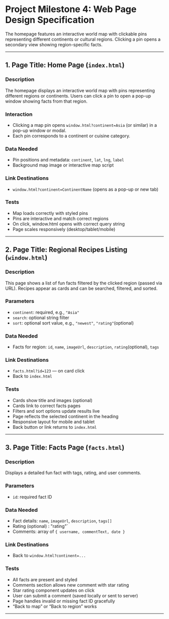 # Project Milestone 4: Web Page Design Specification

The homepage features an interactive world map with clickable pins representing different continents or cultural regions. Clicking a pin opens a secondary view showing region-specific facts.

---

## 1. Page Title: Home Page (`index.html`)

### Description
The homepage displays an interactive world map with pins representing different regions or continents. Users can click a pin to open a pop-up window showing facts from that region.

### Interaction
- Clicking a map pin opens `window.html?continent=Asia` (or similar) in a pop-up window or modal.
- Each pin corresponds to a continent or cuisine category.

### Data Needed
- Pin positions and metadata: `continent`, `lat`, `lng`, `label`
- Background map image or interactive map script

### Link Destinations
- `window.html?continent=ContinentName` (opens as a pop-up or new tab)

### Tests
- Map loads correctly with styled pins
- Pins are interactive and match correct regions
- On click, window.html opens with correct query string
- Page scales responsively (desktop/tablet/mobile)

---

## 2. Page Title: Regional Recipes Listing (`window.html`)

### Description
This page shows a list of fun facts filtered by the clicked region (passed via URL). Recipes appear as cards and can be searched, filtered, and sorted.

### Parameters
- `continent`: required, e.g., `"Asia"`
- `search`: optional string filter
- `sort`: optional sort value, e.g., `"newest"`, `"rating"`(optional) 

### Data Needed
- Facts for region: `id`, `name`, `imageUrl`, `description`, `rating`(optional), `tags`

### Link Destinations
- `facts.html?id=123` — on card click
- Back to `index.html`

### Tests
- Cards show title and images (optional) 
- Cards link to correct facts pages
- Filters and sort options update results live
- Page reflects the selected continent in the heading
- Responsive layout for mobile and tablet
- Back button or link returns to `index.html`

---

## 3. Page Title: Facts Page (`facts.html`)

### Description

Displays a detailed fun fact with tags, rating, and user comments.


### Parameters
- `id`: required fact ID

### Data Needed
- Fact details: `name`, `imageUrl`, `description`, `tags[]`
- Rating (optional) :  "rating"`
- Comments: array of `{ username, commentText, date }`

### Link Destinations
- Back to `window.html?continent=...`

### Tests
- All facts are present and styled
- Comments section allows new comment with star rating
- Star rating component updates on click
- User can submit a comment (saved locally or sent to server)
- Page handles invalid or missing fact ID gracefully
- “Back to map” or “Back to region” works

---


